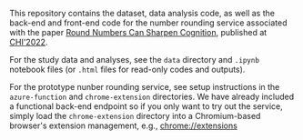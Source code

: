 This repository contains the dataset, data analysis code, as well as the back-end and front-end code for the number rounding service associated with the paper [Round Numbers Can Sharpen Cognition](https://dl.acm.org/doi/abs/10.1145/3491102.3501852), published at [CHI'2022](https://chi2022.acm.org/).

For the study data and analyses, see the `data` directory and `.ipynb` notebook files (or `.html` files for read-only codes and outputs).

For the prototype nunber rounding service, see setup instructions in the `azure-function` and `chrome-extension` directories. We have already included a functional back-end endpoint so if you only want to try out the service, simply load the `chrome-extension` directory into a Chromium-based browser's extension management, e.g., [chrome://extensions](chrome://extensions)



